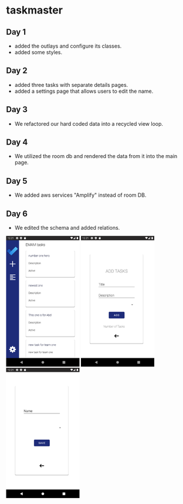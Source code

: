 # taskmaster


## Day 1 

* added the outlays and configure its classes.
* added some styles.



## Day 2 

* added three tasks with separate details pages. 
* added a settings page that allows users to edit the name.

## Day 3 

* We refactored our hard coded data into a recycled view loop.



## Day 4

* We utilized the room db and rendered the data from it into the main page. 

## Day 5 

* We added aws services "Amplify" instead of room DB.

## Day 6

* We edited the schema and added relations.

<img src="screenshots/Screenshot_1638008491.png" alt="drawing" width="200"/>
<img src="screenshots/Screenshot_1638008499.png" alt="drawing" width="200"/>
<img src="screenshots/Screenshot_1638008505.png" alt="drawing" width="200"/>

